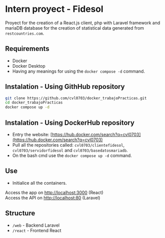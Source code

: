# Intern proyect - Fidesol

Proyect for the creation of a React.js client, php with Laravel framework and mariaDB database for the creation of statistical data generated from `restcountries.com`.

## Requirements

- Docker
- Docker Desktop
- Having any meanings for using the `docker compose -d` command.
  
## Instalation - Using GithHub repository

```bash
git clone https://github.com/cvl0703/docker_trabajoPracticas.git
cd docker_trabajoPracticas
docker compose up -d
```

## Instalation - Using DockerHub repository

- Entry the website: [https://hub.docker.com/search?q=cvl0703](https://hub.docker.com/search?q=cvl0703)
- Pull all the repositories called: `cvl0703/clientefidesol`, `cvl0703/servidorfidesol` and `cvl0703/basedatosmariadb`.
- On the bash cmd use the `docker compose up -d` command.

## Use

- Initialice all the containers.

Access the app on [http://localhost:3000](http://localhost:3000) (React)  
Access the API on [http://localhost:80](http://localhost:80) (Laravel)

## Structure

- `/web` - Backend Laravel
- `/react` - Frontend React
